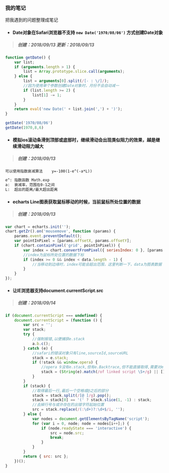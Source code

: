 ### 我的笔记
把我遇到的问题整理成笔记

* #### Date对象在Safari浏览器不支持 `new Date('1970/08/06')` 方式创建Date对象
> ##### 创建：2018/09/13 更新：2018/09/13
```javascript
function getDate() {
    var list;
    if (arguments.length > 1) {
        list = Array.prototype.slice.call(arguments);
    } else {
        list = arguments[0].split(/[- : \/]/);
        //因为使用单个参数创建Date对象时，月份不会自动减一
        if (list.length >= 2) {
            list[1] -= 1;
        }
    }
    return eval('new Date(' + list.join(',') + ')');
}

getDate('1970/08/06')
getDate(1970,8,6)
```

* #### 模拟ios滚动条滑到顶部或底部时，继续滑动会出现类似阻力的效果，越是继续滑动阻力越大
> ##### 创建：2018/09/13
```html
可以使用指数衰减算法    y=-100(1-e^(-a*L))

e^: 指数函数 Math.exp
a:  衰减率，范围在0-1之间
L:  超出的距离/最大超出距离
```

* #### echarts Line图表获取鼠标移动的时候，当前鼠标所处位置的数据
> ##### 创建：2018/09/13
```javascript
var chart = echarts.init('');
chart.getZr().on('mousemove', function (params) {
    params.event.preventDefault();
    var pointInPixel = [params.offsetX, params.offsetY];
    if (chart.containPixel('grid', pointInPixel)) {
        var index = chart.convertFromPixel({ seriesIndex: 0 }, [params.offsetX, params.offsetY])[0];
        //index为鼠标所处位置的数据下标
        if (index >= 0 && index < data.length - 1) {
            //当移动到边缘时，index可能会超出范围，这里判断一下，data为图表数据
        }
    }
});
```

* #### 让IE浏览器支持document.currentScript.src
> ##### 创建：2018/09/14
```javascript
if (document.currentScript === undefined) {
    document.currentScript = (function () {
        var src = '';
        var stack;
        try {
            //强制报错,以便捕获e.stack
            a.b.c();
        } catch (e) {
            //safari的错误对象只有line,sourceId,sourceURL
            stack = e.stack;
            if (!stack && window.opera) {
                //opera 9没有e.stack,但有e.Backtrace,但不能直接取得,需要对e对象转字符串进行抽取
                stack = (String(e).match(/of linked script \S+/g) || []).join(' ');
            }
        }
        if (stack) {
            //取得最后一行,最后一个空格或@之后的部分
            stack = stack.split(/[@ ]/g).pop();
            stack = stack[0] == '(' ? stack.slice(1, -1) : stack;
            //去掉行号与或许存在的出错字符起始位置
            src = stack.replace(/(:\d+)?:\d+$/i, '');
        } else {
            var nodes = document.getElementsByTagName('script');
            for (var i = 0, node; node = nodes[i++];) {
                if (node.readyState === 'interactive') {
                    src = node.src;
                    break;
                }
            }
        }
        return { src: src };
    })();
}
```



